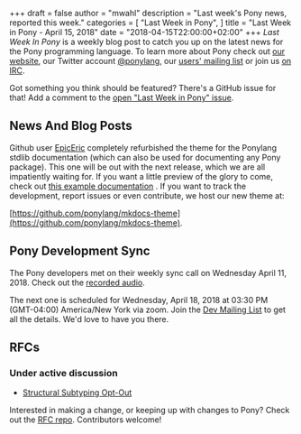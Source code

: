 +++
draft = false
author = "mwahl"
description = "Last week's Pony news, reported this week."
categories = [
    "Last Week in Pony",
]
title = "Last Week in Pony - April 15, 2018"
date = "2018-04-15T22:00:00+02:00"
+++
_Last Week In Pony_ is a weekly blog post to catch you up on the latest news for the Pony programming language. To learn more about Pony check out [our website](ponylang.io), our Twitter account [@ponylang](https://twitter.com/ponylang), our [users' mailing list](https://pony.groups.io/g/user) or join us [on IRC](https://webchat.freenode.net/?channels=%23ponylang). 

Got something you think should be featured? There's a GitHub issue for that! Add a comment to the [open "Last Week in Pony" issue](https://github.com/ponylang/ponylang.github.io/issues?q=is%3Aissue+is%3Aopen+label%3Alast-week-in-pony).
<!--more-->

## News And Blog Posts

Github user [EpicEric](https://github.com/EpicEric) completely refurbished the theme for the Ponylang stdlib documentation (which can also be used for documenting any Pony package). This one will be out with the next release, which we are all impatiently waiting for. If you want a little preview of the glory to come, check out [this example documentation](https://epiceric.github.io/) . If you want to track the development, report issues or even contribute, we host our new theme at: 

  [https://github.com/ponylang/mkdocs-theme](https://github.com/ponylang/mkdocs-theme).

## Pony Development Sync

The Pony developers met on their weekly sync call on Wednesday April 11, 2018. Check out the [recorded audio](https://pony.groups.io/g/dev/files/Pony%20Sync/2018_04_11).

The next one is scheduled for Wednesday, April 18, 2018 at 03:30 PM (GMT-04:00) America/New York via zoom. Join the [Dev Mailing List](https://pony.groups.io/g/dev) to get all the details. We'd love to have you there.

## RFCs

### Under active discussion

- [Structural Subtyping Opt-Out](https://github.com/Praetonus/rfcs/blob/structural-subtyping-opt-out/text/0000-structural-subtyping-opt-out.md)

Interested in making a change, or keeping up with changes to Pony? Check out the [RFC repo](https://github.com/ponylang/rfcs). Contributors welcome!


